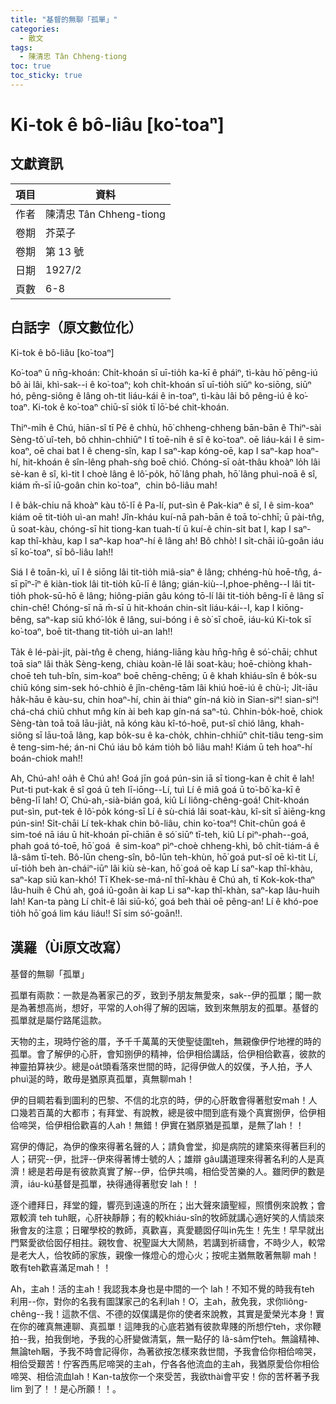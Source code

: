 ```yaml
---
title: "基督的無聊「孤單」"
categories:
  - 散文
tags:
  - 陳清忠 Tân Chheng-tiong 
toc: true
toc_sticky: true
---
```


# Ki-tok ê bô-liâu [ko͘-toaⁿ]

## 文獻資訊

| 項目 | 資料 |
|---|---|
| 作者 | 陳清忠 Tân Chheng-tiong  |
| 卷期 | 芥菜子 |
| 卷期 | 第 13 號 |
| 日期 | 1927/2 |
| 頁數 | 6-8 |

## 白話字（原文數位化）

Ki-tok ê bô-liâu [ko͘-toaⁿ]

Ko͘-toaⁿ ū nn̄g-khoán: Chi̍t-khoán sī uī-tio̍h ka-kī ê pháiⁿ, tì-kàu hō͘ pêng-iú bô ài lâi, khì-sak--i ê ko͘-toaⁿ; koh chi̍t-khoán sī uī-tio̍h siūⁿ ko-siōng, siūⁿ hó, pêng-siông ê lâng oh-tit liáu-kái ê in-toaⁿ, tì-kàu lâi bô pêng-iú ê ko͘-toaⁿ. Ki-tok ê ko͘-toaⁿ chiū-sī sio̍k tī lō͘-bé chit-khoán.

Thiⁿ-mi̍h ê Chú, hiān-sî tī Pē ê chhù, hō͘ chheng-chheng bān-bān ê Thiⁿ-sài Sèng-tô͘ uî-teh, bô chhin-chhiūⁿ I tī toē-ni̍h ê sî ê ko͘-toaⁿ. oē liáu-kái I ê sim-koaⁿ, oē chai bat I ê cheng-sîn, kap I saⁿ-kap kóng-oē, kap I saⁿ-kap hoaⁿ-hí, hit-khoán ê sîn-lêng phah-sǹg boē chió. Chóng-sī oa̍t-thâu khoàⁿ lo̍h lâi sè-kan ê sî, kì-tit I choè lâng ê lô͘-po̍k, hō͘ lâng phah, hō͘ lâng phuì-noā ê sî, kiám m̄-sī iû-goân chin ko͘-toaⁿ,  chin bô-liâu mah!

I ê ba̍k-chiu nā khoàⁿ kàu tô͘-lī ê Pa-lí, put-sìn ê Pak-kiaⁿ ê sî, I ê sim-koaⁿ kiám oē tit-tio̍h uì-an mah! Jîn-kháu kuí-nā pah-bān ê toā to͘-chhī; ū pài-tn̂g, ū soat-kàu, chóng-sī hit tiong-kan tuah-tí ū kuí-ê chin-si̍t bat I, kap I saⁿ-kap thî-khàu, kap I saⁿ-kap hoaⁿ-hí ê lâng ah! Bô chhò! I si̍t-chāi iû-goân iáu sī ko͘-toaⁿ, sī bô-liâu lah!!

Siá I ê toān-kì, uī I ê siōng lâi tit-tio̍h miâ-siaⁿ ê lâng; chhéng-hù hoē-tn̂g, á-sī pīⁿ-īⁿ ê kiàn-tiok lâi tit-tio̍h kū-lī ê lâng; gián-kiù--I,phoe-phêng--I lâi tit-tio̍h phok-sū-hō ê lâng; hiông-piān gâu kóng tō-lí lâi tit-tio̍h bêng-lī ê lâng sī chin-chē! Chóng-sī nā m̄-sī ū hit-khoán chin-si̍t liáu-kái--I, kap I kiōng-bêng, saⁿ-kap siū khó͘-lo̍k ê lâng, sui-bóng i ê sò͘ sī choē, iáu-kú Ki-tok sī ko͘-toaⁿ, boē tit-thang tit-tio̍h uì-an lah!!

Ta̍k ê lé-pài-ji̍t, pài-tn̂g ê cheng, hiáng-liāng kàu hn̄g-hn̄g ê só͘-chāi; chhut toā siaⁿ lâi tha̍k Sèng-keng, chiàu koàn-lē lâi soat-kàu; hoē-chiòng khah-choē teh tuh-bîn, sim-koaⁿ boē chēng-chēng; ū ê khah khiáu-sîn ê bo̍k-su chiū kóng sim-sek hó-chhiò ê jîn-chêng-tām lâi khiú hoē-iú ê chù-ì; Ji̍t-iāu ha̍k-hāu ê kàu-su, chin hoaⁿ-hí, chin ài thiaⁿ gín-ná kiò in Sian-siⁿ! sian-siⁿ! chá-chá chiū chhut mn̂g kín ài beh kap gín-ná saⁿ-tú. Chhin-bo̍k-hoē, chiok Sèng-tàn toā toā lāu-jia̍t, nā kóng kàu kî-tó-hoē, put-sî chió lâng, khah-siông sī lāu-toā lâng, kap bo̍k-su ê ka-cho̍k, chhin-chhiūⁿ chi̍t-tiâu teng-sim ê teng-sim-hé; án-ni Chú iáu bô kám tio̍h bô liâu mah! Kiám ū teh hoaⁿ-hí boán-chiok mah!!

Ah, Chú-ah! oa̍h ê Chú ah! Goá jīn goá pún-sin iā sī tiong-kan ê chi̍t ê lah! Put-ti put-kak ê sî goá ū teh lī-iōng--Lí, tuì Lí ê miâ goá ū to͘-bô͘ ka-kī ê bêng-lī lah! O͘, Chú-ah,-sià-bián goá, kiû Lí liông-chêng-goá! Chit-khoán put-sìn, put-tek ê lô͘-po̍k kóng-sī Lí ê sù-chiá lâi soat-kàu, kî-si̍t sī àiēng-kng pún-sin! Si̍t-chāi Lí tek-khak chin bô-liâu, chin ko͘-toaⁿ! Chit-chūn goá ê sim-toé nā iáu ū hit-khoán pī-chiān ê só͘ siūⁿ tī-teh, kiû Lí piⁿ-phah--goá, phah goá tó-toē, hō͘ goá  ê sim-koaⁿ pìⁿ-choè chheng-khì, bô chi̍t-tiám-á ê lâ-sâm tī-teh. Bô-lūn cheng-sîn, bô-lūn teh-khùn, hō͘ goá put-sî oē kì-tit Lí, uī-tio̍h beh àn-cháiⁿ-iūⁿ lâi kiù sè-kan, hō͘ goá oē kap Lí saⁿ-kap thî-khàu, saⁿ-kap siū kan-khó͘! Tī Khek-se-má-nî thî-khàu ê Chú ah, tī Kok-kok-thaⁿ lâu-huih ê Chú ah, goá iû-goân ài kap Li saⁿ-kap thî-khàn, saⁿ-kap lâu-huih lah! Kan-ta pàng Lí chi̍t-ê lâi siū-kó͘, goá beh thài oē pêng-an! Lí ê khó-poe tio̍h hō͘ goá lim káu liáu!! Sī sim só͘-goān!!.

## 漢羅（Ùi原文改寫）

基督的無聊「孤單」

孤單有兩款：一款是為著家己的歹，致到予朋友無愛來，sak--伊的孤單；閣一款是為著想高尚，想好，平常的人oh得了解的因端，致到來無朋友的孤單。基督的孤單就是屬佇路尾這款。

天物的主，現時佇爸的厝，予千千萬萬的天使聖徒圍teh，無親像伊佇地裡的時的孤單。會了解伊的心肝，會知捌伊的精神，佮伊相佮講話，佮伊相佮歡喜，彼款的神靈拍算袂少。總是oa̍t頭看落來世間的時，記得伊做人的奴僕，予人拍，予人phuì涎的時，敢毋是猶原真孤單，真無聊mah！

伊的目睭若看到圖利的巴黎、不信的北京的時，伊的心肝敢會得著慰安mah！人口幾若百萬的大都市；有拜堂、有說教，總是彼中間到底有幾个真實捌伊，佮伊相佮啼哭，佮伊相佮歡喜的人ah！無錯！伊實在猶原猶是孤單，是無了lah！！

寫伊的傳記，為伊的像來得著名聲的人；請負會堂，抑是病院的建築來得著巨利的人；研究--伊，批評--伊來得著博士號的人；雄辯 gâu講道理來得著名利的人是真濟！總是若毋是有彼款真實了解--伊，佮伊共鳴，相佮受苦樂的人。雖罔伊的數是濟，iáu-kú基督是孤單，袂得通得著慰安 lah！！

逐个禮拜日，拜堂的鐘，響亮到遠遠的所在；出大聲來讀聖經，照慣例來說教；會眾較濟 teh tuh眠，心肝袂靜靜；有的較khiáu-sîn的牧師就講心適好笑的人情談來揪會友的注意；日曜學校的教師，真歡喜，真愛聽囡仔叫in先生！先生！早早就出門緊愛欲佮囡仔相拄。親牧會、祝聖誕大大鬧熱，若講到祈禱會，不時少人，較常是老大人，佮牧師的家族，親像一條燈心的燈心火；按呢主猶無敢著無聊 mah！敢有teh歡喜滿足mah！！

Ah，主ah！活的主ah！我認我本身也是中間的一个 lah！不知不覺的時我有teh 利用--你，對你的名我有圖謀家己的名利lah！O͘，主ah，赦免我，求你liông-chêng--我！這款不信、不德的奴僕講是你的使者來說教，其實是愛榮光本身！實在你的確真無連聊、真孤單！這陣我的心底若猶有彼款卑賤的所想佇teh，求你鞭拍--我，拍我倒地，予我的心肝變做清氣，無一點仔的 lâ-sâm佇teh。無論精神、無論teh睏，予我不時會記得你，為著欲按怎樣來救世間，予我會佮你相佮啼哭，相佮受艱苦！佇客西馬尼啼哭的主ah，佇各各他流血的主ah，我猶原愛佮你相佮啼哭、相佮流血lah！Kan-ta放你一个來受苦，我欲thài會平安！你的苦杯著予我lim 到了！！是心所願！！。
